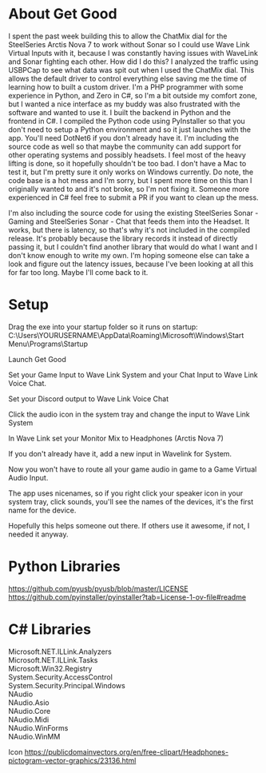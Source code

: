 # About Get Good
I spent the past week building this to allow the ChatMix dial for the SteelSeries Arctis Nova 7 to work without Sonar so I could use Wave Link Virtual Inputs with it, because I was constantly having issues with WaveLink and Sonar fighting each other. How did I do this? I analyzed the traffic using USBPCap to see what data was spit out when I used the ChatMix dial. This allows the default driver to control everything else saving me the time of learning how to built a custom driver. I'm a PHP programmer with some experience in Python, and Zero in C#, so I'm a bit outside my comfort zone, but I wanted a nice interface as my buddy was also frustrated with the software and wanted to use it. I built the backend in Python and the frontend in C#. I compiled the Python code using PyInstaller so that you don't need to setup a Python environment and so it just launches with the app. You'll need DotNet6 if you don't already have it. I'm including the source code as well so that maybe the community can add support for other operating systems and possibly headsets. I feel most of the heavy lifting is done, so it hopefully shouldn't be too bad. I don't have a Mac to test it, but I'm pretty sure it only works on Windows currently. Do note, the code base is a hot mess and I'm sorry, but I spent more time on this than I originally wanted to and it's not broke, so I'm not fixing it. Someone more experienced in C# feel free to submit a PR if you want to clean up the mess.

I'm also including the source code for using the existing SteelSeries Sonar - Gaming and SteelSeries Sonar - Chat that feeds them into the Headset. It works, but there is latency, so that's why it's not included in the compiled release. It's probably because the library records it instead of directly passing it, but I couldn't find another library that would do what I want and I don't know enough to write my own. I'm hoping someone else can take a look and figure out the latency issues, because I've been looking at all this for far too long. Maybe I'll come back to it.

# Setup
Drag the exe into your startup folder so it runs on startup:
C:\Users\YOURUSERNAME\AppData\Roaming\Microsoft\Windows\Start Menu\Programs\Startup

Launch Get Good

Set your Game Input to Wave Link System and your Chat Input to Wave Link Voice Chat.

Set your Discord output to Wave Link Voice Chat

Click the audio icon in the system tray and change the input to Wave Link System

In Wave Link set your Monitor Mix to Headphones (Arctis Nova 7)

If you don't already have it, add a new input in Wavelink for System.

Now you won't have to route all your game audio in game to a Game Virtual Audio Input.

The app uses nicenames, so if you right click your speaker icon in your system tray, click sounds, you'll see the names of the devices, it's the first name for the device.

Hopefully this helps someone out there. If others use it awesome, if not, I needed it anyway.


# Python Libraries
https://github.com/pyusb/pyusb/blob/master/LICENSE  
https://github.com/pyinstaller/pyinstaller?tab=License-1-ov-file#readme  


# C# Libraries
Microsoft.NET.ILLink.Analyzers  
Microsoft.NET.ILLink.Tasks  
Microsoft.Win32.Registry  
System.Security.AccessControl  
System.Security.Principal.Windows  
NAudio  
NAudio.Asio  
NAudio.Core  
NAudio.Midi  
NAudio.WinForms  
NAudio.WinMM  


Icon
https://publicdomainvectors.org/en/free-clipart/Headphones-pictogram-vector-graphics/23136.html
